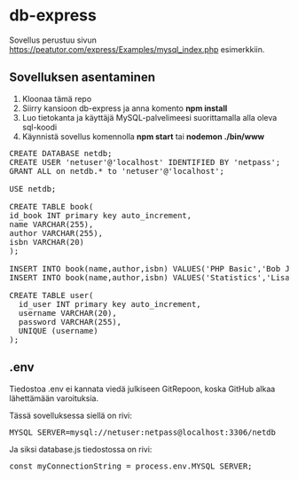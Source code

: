# db-express

Sovellus perustuu sivun https://peatutor.com/express/Examples/mysql_index.php esimerkkiin.

## Sovelluksen asentaminen

<ol>
<li>Kloonaa tämä repo</li>
<li>Siirry kansioon db-express ja anna komento <b>npm install</b></li>
<li>Luo tietokanta ja käyttäjä MySQL-palvelimeesi suorittamalla alla oleva sql-koodi</li>
<li>Käynnistä sovellus komennolla <b>npm start</b> tai <b>nodemon ./bin/www</b></li>
</ol>

<pre>
CREATE DATABASE netdb;
CREATE USER 'netuser'@'localhost' IDENTIFIED BY 'netpass';
GRANT ALL on netdb.* to 'netuser'@'localhost';

USE netdb;

CREATE TABLE book(
id_book INT primary key auto_increment,
name VARCHAR(255),
author VARCHAR(255),
isbn VARCHAR(20)
);

INSERT INTO book(name,author,isbn) VALUES('PHP Basic','Bob Jones','123-456-789-111-x');
INSERT INTO book(name,author,isbn) VALUES('Statistics','Lisa Smith','222-333-444-555-y');

CREATE TABLE user(
  id_user INT primary key auto_increment,
  username VARCHAR(20),
  password VARCHAR(255),
  UNIQUE (username)
);
</pre>

## .env

Tiedostoa .env ei kannata viedä julkiseen GitRepoon, koska GitHub alkaa lähettämään varoituksia.

Tässä sovelluksessa siellä on rivi:
<pre>
MYSQL_SERVER=mysql://netuser:netpass@localhost:3306/netdb
</pre>

Ja siksi database.js tiedostossa on rivi:
<pre>
const myConnectionString = process.env.MYSQL_SERVER;
</pre>